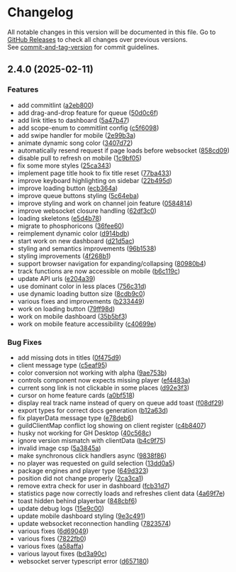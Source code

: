 # Changelog

All notable changes in this version will be documented in this file. Go to [GitHub Releases](https://github.com/MeridianGH/kalliope-server/releases) to check all changes over previous versions.\
See [commit-and-tag-version](https://github.com/absolute-version/commit-and-tag-version) for commit guidelines.
## 2.4.0 (2025-02-11)


### Features

* add commitlint ([a2eb800](https://github.com/MeridianGH/kalliope-server/commit/a2eb8009726b9d147d467776d384f960d0cf6caf))
* add drag-and-drop feature for queue ([50d0c6f](https://github.com/MeridianGH/kalliope-server/commit/50d0c6f81080dcf40b26a1c104490ca68364cda4))
* add link titles to dashboard ([5a47b47](https://github.com/MeridianGH/kalliope-server/commit/5a47b4771d031dc842abf5526623c65687f69f56))
* add scope-enum to commitlint config ([c5f6098](https://github.com/MeridianGH/kalliope-server/commit/c5f6098df033cf7016025c5f1ef3158cb2b1c4bc))
* add swipe handler for mobile ([2e99b3a](https://github.com/MeridianGH/kalliope-server/commit/2e99b3ac36d745b9f693075905adf9d466564704))
* animate dynamic song color ([3407d72](https://github.com/MeridianGH/kalliope-server/commit/3407d72494c7f45674ccccc3e0366fd488c12aa0))
* automatically resend request if page loads before websocket ([858cd09](https://github.com/MeridianGH/kalliope-server/commit/858cd09cec8ad579c3dceb912673806d8b9888b8))
* disable pull to refresh on mobile ([1c9bf05](https://github.com/MeridianGH/kalliope-server/commit/1c9bf05ab1a771d15a657343d20565870af19eef))
* fix some more styles ([25ca343](https://github.com/MeridianGH/kalliope-server/commit/25ca343e318001ae3514df9cf8551c168a7e4386))
* implement page title hook to fix title reset ([77ba433](https://github.com/MeridianGH/kalliope-server/commit/77ba4332aba4aa094de13b7cef8d15c633fc9ab6))
* improve keyboard highlighting on sidebar ([22b495d](https://github.com/MeridianGH/kalliope-server/commit/22b495d02e351822ebe6dd8c5c535d27953b245a))
* improve loading button ([ecb364a](https://github.com/MeridianGH/kalliope-server/commit/ecb364ae1486d5f78590c8ac2d434d70b7d7f5ca))
* improve queue buttons styling ([5c64eba](https://github.com/MeridianGH/kalliope-server/commit/5c64eba66051e7dd9d29cf6bad4d8c2198279de4))
* improve styling and work on channel join feature ([0584814](https://github.com/MeridianGH/kalliope-server/commit/0584814f6cb786f6d1eaf18e063c66c2f9ee1d86))
* improve websocket closure handling ([62df3c0](https://github.com/MeridianGH/kalliope-server/commit/62df3c0484a8bc225f471b0c29e22f1c37eed241))
* loading skeletons ([e5d4b78](https://github.com/MeridianGH/kalliope-server/commit/e5d4b780ca38b26ef1b09db86c9cd55db44d1477))
* migrate to phosphoricons ([36fee60](https://github.com/MeridianGH/kalliope-server/commit/36fee603d563895eccf1a1e930b6d26d21f364f0))
* reimplement dynamic color ([d914bdb](https://github.com/MeridianGH/kalliope-server/commit/d914bdbda302b235140d9afc241baca7f5482c37))
* start work on new dashboard ([d21d5ac](https://github.com/MeridianGH/kalliope-server/commit/d21d5acd3bed8775201418d69f5979c5c2f4774f))
* styling and semantics improvements ([96b1538](https://github.com/MeridianGH/kalliope-server/commit/96b1538a14fb488dd911dc50dc6919522532f770))
* styling improvements ([4f268b1](https://github.com/MeridianGH/kalliope-server/commit/4f268b199116955ce4b6ac8a1ecd8957aaca10be))
* support browser navigation for expanding/collapsing ([80980b4](https://github.com/MeridianGH/kalliope-server/commit/80980b463c603687b4d1e496aa33cdd04c0ce441))
* track functions are now accessible on mobile ([b6c119c](https://github.com/MeridianGH/kalliope-server/commit/b6c119c1a7376bf1db3a48993275e5b122927db0))
* update API urls ([e204a39](https://github.com/MeridianGH/kalliope-server/commit/e204a396a405cf6a6cf91b6e3539cf1707a0f2f1))
* use dominant color in less places ([756c31d](https://github.com/MeridianGH/kalliope-server/commit/756c31d19f061c35369a44b0b550c329c1964392))
* use dynamic loading button size ([8cdb9c0](https://github.com/MeridianGH/kalliope-server/commit/8cdb9c01a9ec84d4dc498aecf69212c0613dce25))
* various fixes and improvements ([b233449](https://github.com/MeridianGH/kalliope-server/commit/b233449db2fd9d0b7d049a7cafc6ca0ceae9dfa4))
* work on loading button ([79ff98d](https://github.com/MeridianGH/kalliope-server/commit/79ff98d0053eba637db07e2ed03ae5ee7e9e509f))
* work on mobile dashboard ([35b5bf3](https://github.com/MeridianGH/kalliope-server/commit/35b5bf32c751be64783decd74e866bff48a19b3c))
* work on mobile feature accessibility ([c40699e](https://github.com/MeridianGH/kalliope-server/commit/c40699e0981c434fdf01d96383cef3799a3edab1))


### Bug Fixes

* add missing dots in titles ([0f475d9](https://github.com/MeridianGH/kalliope-server/commit/0f475d93c5006de0c3264449c966fee719ac96ef))
* client message type ([c5eaf95](https://github.com/MeridianGH/kalliope-server/commit/c5eaf956fb8ca823fc0c905cc365fd7ac950901b))
* color conversion not working with alpha ([9ae753b](https://github.com/MeridianGH/kalliope-server/commit/9ae753b9ed0e94095d37198189e6cabd37c80ab6))
* controls component now expects missing player ([ef4483a](https://github.com/MeridianGH/kalliope-server/commit/ef4483ac484578eb2cef4ab0f58f630e6a0c3ccf))
* current song link is not clickable in some places ([d92e3f3](https://github.com/MeridianGH/kalliope-server/commit/d92e3f38f161536daecad2a852f2ebdfc4ded166))
* cursor on home feature cards ([a0bf518](https://github.com/MeridianGH/kalliope-server/commit/a0bf51810ebfe444bef322bf1f220bca7cbfa9f1))
* display real track name instead of query on queue add toast ([f08df29](https://github.com/MeridianGH/kalliope-server/commit/f08df2902a9491b770279659505d312044ee1f91))
* export types for correct docs generation ([b12a63d](https://github.com/MeridianGH/kalliope-server/commit/b12a63d4bf9866ffcb70f08b8a10b69a579a518f))
* fix playerData message type ([e78deb6](https://github.com/MeridianGH/kalliope-server/commit/e78deb62fda476faa8da11bff51e30291731831b))
* guildClientMap conflict log showing on client register ([c4b8407](https://github.com/MeridianGH/kalliope-server/commit/c4b8407f7cda73b1314265fabea324506894b9df))
* husky not working for GH Desktop ([40c568c](https://github.com/MeridianGH/kalliope-server/commit/40c568cb68faf1ecb9860df2115b549ff298714f))
* ignore version mismatch with clientData ([b4c9f75](https://github.com/MeridianGH/kalliope-server/commit/b4c9f750e0b40f70c616a75462a59dd707728083))
* invalid image csp ([5a3845a](https://github.com/MeridianGH/kalliope-server/commit/5a3845a7111fea8ea64d9ea83f42fdc39389f020))
* make synchronous click handlers async ([9838f86](https://github.com/MeridianGH/kalliope-server/commit/9838f86f8c5877cbea150b771355b77fb45ce46d))
* no player was requested on guild selection ([13dd0a5](https://github.com/MeridianGH/kalliope-server/commit/13dd0a5fcf597840bf964545231efd2cf4a4bd18))
* package engines and player type ([649d323](https://github.com/MeridianGH/kalliope-server/commit/649d3231e1e8d999dfdc3cb6dd6f7f9f04c81736))
* position did not change properly ([2ca3ca1](https://github.com/MeridianGH/kalliope-server/commit/2ca3ca11e2fb8079d59e673c19b693f03d6d1269))
* remove extra check for user in dashboard ([fcb31d7](https://github.com/MeridianGH/kalliope-server/commit/fcb31d795272b5c0582f1b7be607726d37c823a0))
* statistics page now correctly loads and refreshes client data ([4a69f7e](https://github.com/MeridianGH/kalliope-server/commit/4a69f7e1802b06e8796ad19ef53b05c97493908e))
* toast hidden behind playerbar ([848cbf6](https://github.com/MeridianGH/kalliope-server/commit/848cbf64ac59121726e231aac4a943efb817799b))
* update debug logs ([15e9c00](https://github.com/MeridianGH/kalliope-server/commit/15e9c0084ab37099ff03abb1d363a7a0b2d5a1b4))
* update mobile dashboard styling ([9e3c491](https://github.com/MeridianGH/kalliope-server/commit/9e3c491054cd62e7be0eab4c1b4e68fdda9ccabd))
* update websocket reconnection handling ([7823574](https://github.com/MeridianGH/kalliope-server/commit/7823574367bc6988e59492a948d4f2c6ce3792e1))
* various fixes ([6d69049](https://github.com/MeridianGH/kalliope-server/commit/6d69049f574bf83a2c5b10f4a41b36e7779f9af4))
* various fixes ([7822fb0](https://github.com/MeridianGH/kalliope-server/commit/7822fb03ed4239fb57f7d64432c053b9fc4d59ed))
* various fixes ([a58affa](https://github.com/MeridianGH/kalliope-server/commit/a58affa580a60f5cef1cc885b362c415c68728fa))
* various layout fixes ([bd3a90c](https://github.com/MeridianGH/kalliope-server/commit/bd3a90c24d90df9709845e72252edf96a0951207))
* websocket server typescript error ([d657180](https://github.com/MeridianGH/kalliope-server/commit/d657180b837ecf25e9542fc4187a63dae0e73c97))
